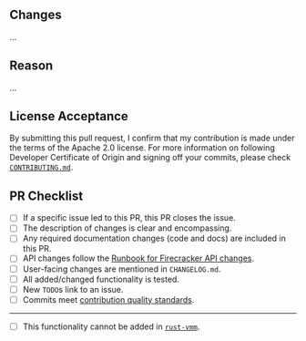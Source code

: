 ## Changes

...

## Reason

...

## License Acceptance

By submitting this pull request, I confirm that my contribution is made under
the terms of the Apache 2.0 license. For more information on following
Developer Certificate of Origin and signing off your commits, please check
[`CONTRIBUTING.md`][3].

## PR Checklist

- [ ] If a specific issue led to this PR, this PR closes the issue.
- [ ] The description of changes is clear and encompassing.
- [ ] Any required documentation changes (code and docs) are included in this PR.
- [ ] API changes follow the [Runbook for Firecracker API changes][2].
- [ ] User-facing changes are mentioned in `CHANGELOG.md`.
- [ ] All added/changed functionality is tested.
- [ ] New `TODO`s link to an issue.
- [ ] Commits meet [contribution quality standards](https://github.com/firecracker-microvm/firecracker/blob/main/CONTRIBUTING.md#contribution-quality-standards).

---

- [ ] This functionality cannot be added in [`rust-vmm`][1].

[1]: https://github.com/rust-vmm
[2]: https://github.com/firecracker-microvm/firecracker/blob/main/docs/api-change-runbook.md
[3]: https://github.com/firecracker-microvm/firecracker/blob/main/CONTRIBUTING.md